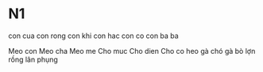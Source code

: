 # N1
con cua
con rong
con khi
con hac
con co
con ba ba

Meo con
Meo cha
Meo me
Cho muc
Cho dien
Cho co
heo gà chó
gà bò lợn
rồng lân phụng